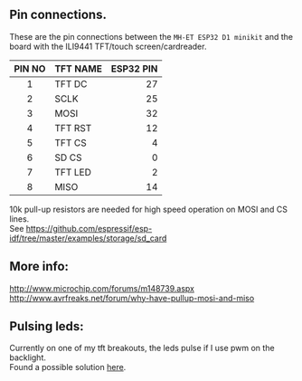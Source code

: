 ## Pin connections.
These are the pin connections between the `MH-ET ESP32 D1 minikit` and the board with the ILI9441 TFT/touch screen/cardreader.

| PIN NO | TFT NAME        | ESP32 PIN          |
|:------:|:--------------- | -----------------: | 
| 1      | TFT DC          | 27                 |
| 2      | SCLK            | 25                 |
| 3      | MOSI            | 32                 |
| 4      | TFT RST         | 12                 |
| 5      | TFT CS          |  4                 |
| 6      | SD CS           |  0                 |
| 7      | TFT LED         |  2                 |
| 8      | MISO            | 14                 |

10k pull-up resistors are needed for high speed operation on MOSI and CS lines.<br>
See https://github.com/espressif/esp-idf/tree/master/examples/storage/sd_card

## More info:
http://www.microchip.com/forums/m148739.aspx<br>
http://www.avrfreaks.net/forum/why-have-pullup-mosi-and-miso

## Pulsing leds:
Currently on one of my tft breakouts, the leds pulse if I use pwm on the backlight.<br>
Found a possible solution [here](https://github.com/esp8266/Arduino/issues/2675#issuecomment-260892256).
